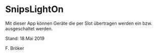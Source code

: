 # SnipsLightOn

Mit dieser App können Geräte die per Slot übertragen werden ein bzw. ausgeschaltet werden.

Stand: 18.Mai 2019

F. Bröker
